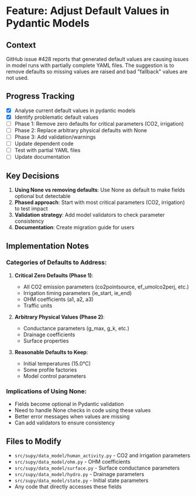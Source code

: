 # Feature: Adjust Default Values in Pydantic Models

## Context
GitHub issue #428 reports that generated default values are causing issues in model runs with partially complete YAML files. The suggestion is to remove defaults so missing values are raised and bad "fallback" values are not used.

## Progress Tracking
- [x] Analyse current default values in pydantic models
- [x] Identify problematic default values
- [ ] Phase 1: Remove zero defaults for critical parameters (CO2, irrigation)
- [ ] Phase 2: Replace arbitrary physical defaults with None
- [ ] Phase 3: Add validation/warnings
- [ ] Update dependent code
- [ ] Test with partial YAML files
- [ ] Update documentation

## Key Decisions
1. **Using None vs removing defaults**: Use None as default to make fields optional but detectable
2. **Phased approach**: Start with most critical parameters (CO2, irrigation) to test impact
3. **Validation strategy**: Add model validators to check parameter consistency
4. **Documentation**: Create migration guide for users

## Implementation Notes

### Categories of Defaults to Address:

1. **Critical Zero Defaults (Phase 1)**:
   - All CO2 emission parameters (co2pointsource, ef_umolco2perj, etc.)
   - Irrigation timing parameters (ie_start, ie_end)
   - OHM coefficients (a1, a2, a3)
   - Traffic units

2. **Arbitrary Physical Values (Phase 2)**:
   - Conductance parameters (g_max, g_k, etc.)
   - Drainage coefficients
   - Surface properties

3. **Reasonable Defaults to Keep**:
   - Initial temperatures (15.0°C)
   - Some profile factories
   - Model control parameters

### Implications of Using None:
- Fields become optional in Pydantic validation
- Need to handle None checks in code using these values
- Better error messages when values are missing
- Can add validators to ensure consistency

## Files to Modify
- `src/supy/data_model/human_activity.py` - CO2 and irrigation parameters
- `src/supy/data_model/ohm.py` - OHM coefficients
- `src/supy/data_model/surface.py` - Surface conductance parameters
- `src/supy/data_model/hydro.py` - Drainage parameters
- `src/supy/data_model/state.py` - Initial state parameters
- Any code that directly accesses these fields